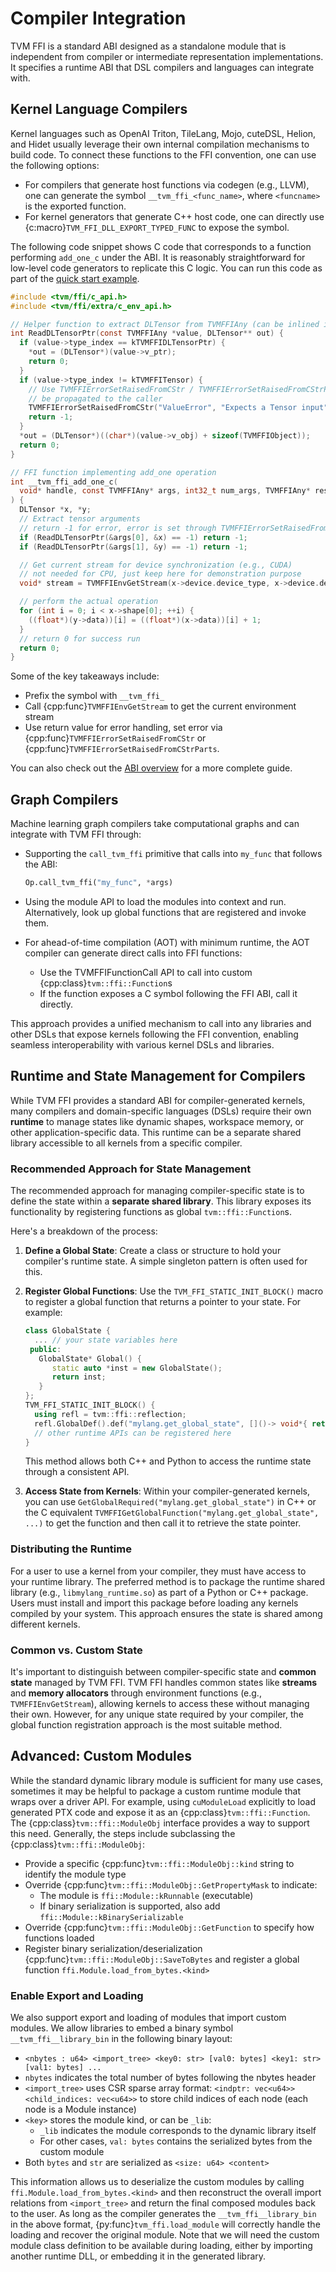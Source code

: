 <!--- Licensed to the Apache Software Foundation (ASF) under one -->
<!--- or more contributor license agreements.  See the NOTICE file -->
<!--- distributed with this work for additional information -->
<!--- regarding copyright ownership.  The ASF licenses this file -->
<!--- to you under the Apache License, Version 2.0 (the -->
<!--- "License"); you may not use this file except in compliance -->
<!--- with the License.  You may obtain a copy of the License at -->

<!---   http://www.apache.org/licenses/LICENSE-2.0 -->

<!--- Unless required by applicable law or agreed to in writing, -->
<!--- software distributed under the License is distributed on an -->
<!--- "AS IS" BASIS, WITHOUT WARRANTIES OR CONDITIONS OF ANY -->
<!--- KIND, either express or implied.  See the License for the -->
<!--- specific language governing permissions and limitations -->
<!--- under the License. -->

# Compiler Integration

TVM FFI is a standard ABI designed as a standalone module
that is independent from compiler or intermediate representation implementations.
It specifies a runtime ABI that DSL compilers and languages can integrate with.

## Kernel Language Compilers

Kernel languages such as OpenAI Triton, TileLang, Mojo, cuteDSL, Helion,
and Hidet usually leverage their own internal compilation mechanisms to
build code. To connect these functions to the FFI convention, one can use the
following options:

- For compilers that generate host functions via codegen (e.g., LLVM), one can
  generate the symbol `__tvm_ffi_<func_name>`, where `<funcname>` is the exported
  function.
- For kernel generators that generate C++ host code, one can directly
  use {c:macro}`TVM_FFI_DLL_EXPORT_TYPED_FUNC` to expose the symbol.

The following code snippet shows C code that corresponds to a
function performing `add_one_c` under the ABI. It is reasonably straightforward for
low-level code generators to replicate this C logic.
You can run this code as part of the [quick start example](https://github.com/apache/tvm-ffi/tree/dev/examples/quick_start).

```c
#include <tvm/ffi/c_api.h>
#include <tvm/ffi/extra/c_env_api.h>

// Helper function to extract DLTensor from TVMFFIAny (can be inlined into generated code)
int ReadDLTensorPtr(const TVMFFIAny *value, DLTensor** out) {
  if (value->type_index == kTVMFFIDLTensorPtr) {
    *out = (DLTensor*)(value->v_ptr);
    return 0;
  }
  if (value->type_index != kTVMFFITensor) {
    // Use TVMFFIErrorSetRaisedFromCStr / TVMFFIErrorSetRaisedFromCStrParts to set an error which will
    // be propagated to the caller
    TVMFFIErrorSetRaisedFromCStr("ValueError", "Expects a Tensor input");
    return -1;
  }
  *out = (DLTensor*)((char*)(value->v_obj) + sizeof(TVMFFIObject));
  return 0;
}

// FFI function implementing add_one operation
int __tvm_ffi_add_one_c(
  void* handle, const TVMFFIAny* args, int32_t num_args, TVMFFIAny* result
) {
  DLTensor *x, *y;
  // Extract tensor arguments
  // return -1 for error, error is set through TVMFFIErrorSetRaisedFromCStr
  if (ReadDLTensorPtr(&args[0], &x) == -1) return -1;
  if (ReadDLTensorPtr(&args[1], &y) == -1) return -1;

  // Get current stream for device synchronization (e.g., CUDA)
  // not needed for CPU, just keep here for demonstration purpose
  void* stream = TVMFFIEnvGetStream(x->device.device_type, x->device.device_id);

  // perform the actual operation
  for (int i = 0; i < x->shape[0]; ++i) {
    ((float*)(y->data))[i] = ((float*)(x->data))[i] + 1;
  }
  // return 0 for success run
  return 0;
}
```

Some of the key takeaways include:

- Prefix the symbol with `__tvm_ffi_`
- Call {cpp:func}`TVMFFIEnvGetStream` to get the current environment stream
- Use return value for error handling, set error via {cpp:func}`TVMFFIErrorSetRaisedFromCStr`
  or {cpp:func}`TVMFFIErrorSetRaisedFromCStrParts`.

You can also check out the [ABI overview](../concepts/abi_overview.md) for a more complete guide.

## Graph Compilers

Machine learning graph compilers take computational graphs and can integrate with TVM FFI through:

- Supporting the `call_tvm_ffi` primitive that calls into `my_func` that follows the ABI:

  ```python
  Op.call_tvm_ffi("my_func", *args)
  ```

- Using the module API to load the modules into context and run. Alternatively, look up
  global functions that are registered and invoke them.
- For ahead-of-time compilation (AOT) with minimum runtime, the AOT compiler can generate
  direct calls into FFI functions:
  - Use the TVMFFIFunctionCall API to call into custom {cpp:class}`tvm::ffi::Function`s
  - If the function exposes a C symbol following the FFI ABI, call it directly.

This approach provides a unified mechanism to call into any libraries and other DSLs
that expose kernels following the FFI convention, enabling seamless interoperability
with various kernel DSLs and libraries.

## Runtime and State Management for Compilers

While TVM FFI provides a standard ABI for compiler-generated kernels, many compilers and domain-specific languages
(DSLs) require their own **runtime** to manage states like dynamic shapes, workspace memory, or other
application-specific data. This runtime can be a separate shared library accessible to all kernels from a specific
compiler.

### Recommended Approach for State Management

The recommended approach for managing compiler-specific state is to define the state within a **separate shared library**.
This library exposes its functionality by registering functions as global `tvm::ffi::Function`s.

Here's a breakdown of the process:

1. **Define a Global State**: Create a class or structure to hold your compiler's runtime state. A simple singleton pattern is often used for this.
2. **Register Global Functions**: Use the `TVM_FFI_STATIC_INIT_BLOCK()` macro to register a global function that returns a pointer to your state. For example:

   ```c++
   class GlobalState {
     ... // your state variables here
    public:
      GlobalState* Global() {
         static auto *inst = new GlobalState();
         return inst;
      }
   };
   TVM_FFI_STATIC_INIT_BLOCK() {
     using refl = tvm::ffi::reflection;
     refl.GlobalDef().def("mylang.get_global_state", []()-> void*{ return GlobalState::Global()});
     // other runtime APIs can be registered here
   }
   ```

   This method allows both C++ and Python to access the runtime state through a consistent API.
3. **Access State from Kernels**: Within your compiler-generated kernels, you can use
    `GetGlobalRequired("mylang.get_global_state")` in C++ or the C equivalent
    `TVMFFIGetGlobalFunction("mylang.get_global_state", ...)` to get the function and then call it to retrieve the state
    pointer.

### Distributing the Runtime

For a user to use a kernel from your compiler, they must have access to your runtime library. The preferred method is to
package the runtime shared library (e.g., `libmylang_runtime.so`) as part of a Python or C++ package. Users must install
and import this package before loading any kernels compiled by your system.
This approach ensures the state is shared among different kernels.

### Common vs. Custom State

It's important to distinguish between compiler-specific state and **common state** managed by TVM FFI. TVM FFI handles
common states like **streams** and **memory allocators** through environment functions (e.g., `TVMFFIEnvGetStream`),
allowing kernels to access these without managing their own. However, for any unique state required by your compiler,
the global function registration approach is the most suitable method.

## Advanced: Custom Modules

While the standard dynamic library module is sufficient for many use cases,
sometimes it may be helpful to package a custom runtime module that wraps over a driver API.
For example, using `cuModuleLoad` explicitly to load generated PTX code and expose it as an {cpp:class}`tvm::ffi::Function`.
The {cpp:class}`tvm::ffi::ModuleObj` interface provides a way to support this need.
Generally, the steps include subclassing the {cpp:class}`tvm::ffi::ModuleObj`:

- Provide a specific {cpp:func}`tvm::ffi::ModuleObj::kind` string to identify the module type
- Override {cpp:func}`tvm::ffi::ModuleObj::GetPropertyMask` to indicate:
  - The module is `ffi::Module::kRunnable` (executable)
  - If binary serialization is supported, also add `ffi::Module::kBinarySerializable`
- Override {cpp:func}`tvm::ffi::ModuleObj::GetFunction` to specify how functions loaded
- Register binary serialization/deserialization {cpp:func}`tvm::ffi::ModuleObj::SaveToBytes` and register a global
  function `ffi.Module.load_from_bytes.<kind>`

### Enable Export and Loading

We also support export and loading of modules that import custom modules.
We allow libraries to embed a binary symbol `__tvm_ffi__library_bin` in the following binary layout:

- `<nbytes : u64> <import_tree> <key0: str> [val0: bytes] <key1: str> [val1: bytes] ...`
- `nbytes` indicates the total number of bytes following the nbytes header
- `<import_tree>` uses CSR sparse array format: `<indptr: vec<u64>> <child_indices: vec<u64>>`
  to store child indices of each node (each node is a Module instance)
- `<key>` stores the module kind, or can be `_lib`:
  - `_lib` indicates the module corresponds to the dynamic library itself
  - For other cases, `val: bytes` contains the serialized bytes from the custom module
- Both `bytes` and `str` are serialized as `<size: u64> <content>`

This information allows us to deserialize the custom modules by calling `ffi.Module.load_from_bytes.<kind>` and then reconstruct
the overall import relations from `<import_tree>` and return the final composed modules back to the user.
As long as the compiler generates the `__tvm_ffi__library_bin` in the above format, {py:func}`tvm_ffi.load_module` will correctly
handle the loading and recover the original module. Note that we will need the custom module class definition to be available
during loading, either by importing another runtime DLL, or embedding it in the generated library.
